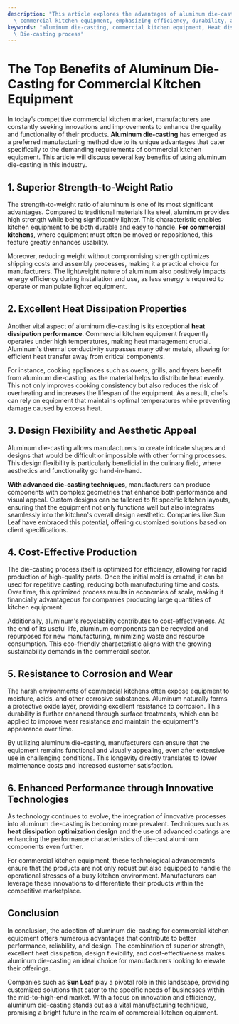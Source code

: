 ```yaml
---
description: "This article explores the advantages of aluminum die-casting in the production of\
  \ commercial kitchen equipment, emphasizing efficiency, durability, and design flexibility."
keywords: "aluminum die-casting, commercial kitchen equipment, Heat dissipation performance,\
  \ Die-casting process"
---
```

# The Top Benefits of Aluminum Die-Casting for Commercial Kitchen Equipment

In today’s competitive commercial kitchen market, manufacturers are constantly seeking innovations and improvements to enhance the quality and functionality of their products. **Aluminum die-casting** has emerged as a preferred manufacturing method due to its unique advantages that cater specifically to the demanding requirements of commercial kitchen equipment. This article will discuss several key benefits of using aluminum die-casting in this industry.

## 1. Superior Strength-to-Weight Ratio

The strength-to-weight ratio of aluminum is one of its most significant advantages. Compared to traditional materials like steel, aluminum provides high strength while being significantly lighter. This characteristic enables kitchen equipment to be both durable and easy to handle. **For commercial kitchens**, where equipment must often be moved or repositioned, this feature greatly enhances usability.

Moreover, reducing weight without compromising strength optimizes shipping costs and assembly processes, making it a practical choice for manufacturers. The lightweight nature of aluminum also positively impacts energy efficiency during installation and use, as less energy is required to operate or manipulate lighter equipment.

## 2. Excellent Heat Dissipation Properties

Another vital aspect of aluminum die-casting is its exceptional **heat dissipation performance**. Commercial kitchen equipment frequently operates under high temperatures, making heat management crucial. Aluminum's thermal conductivity surpasses many other metals, allowing for efficient heat transfer away from critical components.

For instance, cooking appliances such as ovens, grills, and fryers benefit from aluminum die-casting, as the material helps to distribute heat evenly. This not only improves cooking consistency but also reduces the risk of overheating and increases the lifespan of the equipment. As a result, chefs can rely on equipment that maintains optimal temperatures while preventing damage caused by excess heat.

## 3. Design Flexibility and Aesthetic Appeal

Aluminum die-casting allows manufacturers to create intricate shapes and designs that would be difficult or impossible with other forming processes. This design flexibility is particularly beneficial in the culinary field, where aesthetics and functionality go hand-in-hand. 

**With advanced die-casting techniques**, manufacturers can produce components with complex geometries that enhance both performance and visual appeal. Custom designs can be tailored to fit specific kitchen layouts, ensuring that the equipment not only functions well but also integrates seamlessly into the kitchen's overall design aesthetic. Companies like Sun Leaf have embraced this potential, offering customized solutions based on client specifications.

## 4. Cost-Effective Production

The die-casting process itself is optimized for efficiency, allowing for rapid production of high-quality parts. Once the initial mold is created, it can be used for repetitive casting, reducing both manufacturing time and costs. Over time, this optimized process results in economies of scale, making it financially advantageous for companies producing large quantities of kitchen equipment.

Additionally, aluminum's recyclability contributes to cost-effectiveness. At the end of its useful life, aluminum components can be recycled and repurposed for new manufacturing, minimizing waste and resource consumption. This eco-friendly characteristic aligns with the growing sustainability demands in the commercial sector.

## 5. Resistance to Corrosion and Wear

The harsh environments of commercial kitchens often expose equipment to moisture, acids, and other corrosive substances. Aluminum naturally forms a protective oxide layer, providing excellent resistance to corrosion. This durability is further enhanced through surface treatments, which can be applied to improve wear resistance and maintain the equipment's appearance over time.

By utilizing aluminum die-casting, manufacturers can ensure that the equipment remains functional and visually appealing, even after extensive use in challenging conditions. This longevity directly translates to lower maintenance costs and increased customer satisfaction.

## 6. Enhanced Performance through Innovative Technologies

As technology continues to evolve, the integration of innovative processes into aluminum die-casting is becoming more prevalent. Techniques such as **heat dissipation optimization design** and the use of advanced coatings are enhancing the performance characteristics of die-cast aluminum components even further.

For commercial kitchen equipment, these technological advancements ensure that the products are not only robust but also equipped to handle the operational stresses of a busy kitchen environment. Manufacturers can leverage these innovations to differentiate their products within the competitive marketplace.

## Conclusion

In conclusion, the adoption of aluminum die-casting for commercial kitchen equipment offers numerous advantages that contribute to better performance, reliability, and design. The combination of superior strength, excellent heat dissipation, design flexibility, and cost-effectiveness makes aluminum die-casting an ideal choice for manufacturers looking to elevate their offerings. 

Companies such as **Sun Leaf** play a pivotal role in this landscape, providing customized solutions that cater to the specific needs of businesses within the mid-to-high-end market. With a focus on innovation and efficiency, aluminum die-casting stands out as a vital manufacturing technique, promising a bright future in the realm of commercial kitchen equipment.
